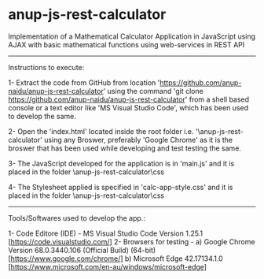 # anup-js-rest-calculator
Implementation of a Mathematical Calculator Application in JavaScript using AJAX with basic mathematical functions using web-services in REST API

----------------------------------------------------------------------------------------------------------
Instructions to execute:

1- Extract the code from GitHub from location 'https://github.com/anup-naidu/anup-js-rest-calculator' using the command 'git clone https://github.com/anup-naidu/anup-js-rest-calculator' from a shell based console or a text editor like 'MS Visual Studio Code', which has been used to develop the same.

2- Open the 'index.html' located inside the root folder i.e. '\anup-js-rest-calculator' using any Broswer, preferably 'Google Chrome' as it is the broswer that has been used while developing and test testing the same.

3- The JavaScript developed for the application is in 'main.js' and it is placed in the folder 
\anup-js-rest-calculator\css

4- The Stylesheet applied is specified in 'calc-app-style.css' and it is placed in the folder \anup-js-rest-calculator\css

----------------------------------------------------------------------------------------------------------
Tools/Softwares used to develop the app.:

1- Code Editore (IDE) - 
    MS Visual Studio Code Version 1.25.1 [https://code.visualstudio.com/]
2- Browsers for testing - 
    a) Google Chrome Version 68.0.3440.106 (Official Build) (64-bit) [https://www.google.com/chrome/]
    b) Microsoft Edge 42.17134.1.0 [https://www.microsoft.com/en-au/windows/microsoft-edge]